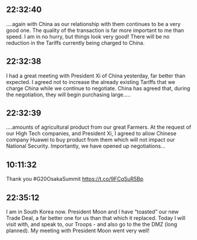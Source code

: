 ## 22:32:40
....again with China as our relationship with them continues to be a very good one. The quality of the transaction is far more important to me than speed. I am in no hurry, but things look very good! There will be no reduction in the Tariffs currently being charged to China.
## 22:32:38
I had a great meeting with President Xi of China yesterday, far better than expected. I agreed not to increase the already existing Tariffs that we charge China while we continue to negotiate. China has agreed that, during the negotiation, they will begin purchasing large.....
## 22:32:39
....amounts of agricultural product from our great Farmers. At the request of our High Tech companies, and President Xi, I agreed to allow Chinese company Huawei to buy product from them which will not impact our  National Security. Importantly, we have opened up negotiations...
## 10:11:32
Thank you #G20OsakaSummit https://t.co/9FCqSuR5Bp
## 22:35:12
I am in South Korea now. President Moon and I have “toasted” our new Trade Deal, a far better one for us than that which it replaced. Today I will visit with, and speak to, our Troops - and also go to the the DMZ (long planned). My meeting with President Moon went very well!
